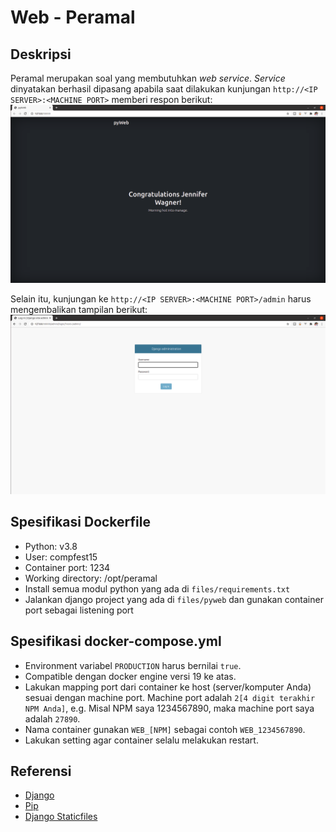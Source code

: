 # Web - Peramal

## Deskripsi
Peramal merupakan soal yang membutuhkan _web service_. _Service_ dinyatakan berhasil dipasang apabila saat dilakukan kunjungan `http://<IP SERVER>:<MACHINE PORT>` memberi respon berikut:
![](preview-index.png)

Selain itu, kunjungan ke `http://<IP SERVER>:<MACHINE PORT>/admin` harus mengembalikan tampilan berikut:
![](preview-admin.png)

## Spesifikasi Dockerfile
- Python: v3.8
- User: compfest15
- Container port: 1234
- Working directory: /opt/peramal
- Install semua modul python yang ada di `files/requirements.txt`
- Jalankan django project yang ada di `files/pyweb` dan gunakan container port sebagai listening port

## Spesifikasi docker-compose.yml
- Environment variabel `PRODUCTION` harus bernilai `true`.
- Compatible dengan docker engine versi 19 ke atas.
- Lakukan mapping port dari container ke host (server/komputer Anda) sesuai dengan machine port. Machine port adalah `2[4 digit terakhir NPM Anda]`, e.g. Misal NPM saya 1234567890, maka machine port saya adalah `27890`.
- Nama container gunakan `WEB_[NPM]` sebagai contoh `WEB_1234567890`.
- Lakukan setting agar container selalu melakukan restart.

## Referensi
- [Django](https://docs.djangoproject.com/en/3.1/intro/tutorial01/)
- [Pip](https://pip.pypa.io/en/stable/user_guide/)
- [Django Staticfiles](https://docs.djangoproject.com/en/3.1/ref/contrib/staticfiles/)
